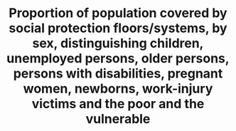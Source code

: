 ---
actual_indicator_available: 'Estimated size of the population in the Social Security
  area and percentage fully insured, by sex and age '
actual_indicator_available_description: "The \u201Cpercentage insured\u201D is the\
  \ relationship of individuals who have earned Social Security retirement, survivors\
  \ and disability insurance coverage based on their covered earnings histories."
comments_and_limitations: Population estimates are subject to revision based on data
  that are more recent.
data_non_statistical: false
date_metadata_updated: October 2017
date_of_national_source_publication: April 2017
disaggregation_categories: None
disaggregation_geography: None
goal_meta_link: http://unstats.un.org/sdgs/files/metadata-compilation/Metadata-Goal-1.pdf
goal_meta_link_page: 7
graph: longitudinal
graph type: Line graph
graph_status_notes: Graphed FIX AXIS
graph_title: Percent of population who have earned Social Security retirement, survivors
  and disability insurance coverage
graph_type: line
graph_type_description: null
has_metadata: false
indicator: 1.3.1
indicator_name: Proportion of population covered by social protection floors/systems,
  by sex, distinguishing children, unemployed persons, older persons, persons with
  disabilities, pregnant women, newborns, work-injury victims and the poor and the
  vulnerable
indicator_variable: pct_pop_20_older_full_insrd
layout: indicator
periodicity: Calendar year
permalink: /1-3-1/
published: true
reporting_status: complete
scheduled_update_by_national_source: April 2018
sdg_goal: 1
source_agency_staff_email: neil.veenis@ssa.gov
source_agency_staff_name: Neil Veenis
source_agency_survey_dataset: "Annual Statistical Supplement to the Social Security\
  \ Bulletin, Table 4.C.5. \u2013 2015 and prior year publications"
source_notes: null
source_title: null
source_url: https://mwww.ba.ssa.gov/policy/docs/statcomps/supplement/2015/4c.html#table4.c5
target: Implement nationally appropriate social protection systems and measures for
  all, including floors, and by 2030 achieve substantial coverage of the poor and
  the vulnerable.
target_id: '1.3'
time_period: Calendar year 2000 through 2016
title: Proportion of population covered by social protection floors/systems, by sex,
  distinguishing children, unemployed persons, older persons, persons with disabilities,
  pregnant women, newborns, work-injury victims and the poor and the vulnerable
un_custodial_agency: 'ILO (Partnering Agencies: World Bank)'
un_designated_tier: '2'
unit_of_measure: Persons
us_method_of_computation: "The U.S. Census Bureau provides the population counts to\
  \ SSA.  Insured percentages are based on application of counts in SSA\u2019s Continuous\
  \ Work History Sample to the population estimates."
variable_description: null
variable_notes: null
---